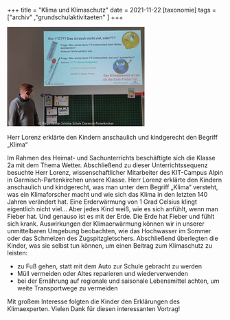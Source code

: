 +++
title = "Klima und Klimaschutz"
date = 2021-11-22
[taxonomie]
tags = ["archiv" ,"grundschulaktivitaeten" ]
+++

![](images/Klimawandel-Thema_20211120.jpg)

Herr Lorenz erklärte den Kindern anschaulich und kindgerecht den Begriff „Klima“

Im Rahmen des Heimat- und Sachunterrichts beschäftigte sich die Klasse 2a mit dem Thema Wetter. Abschließend zu dieser Unterrichtssequenz besuchte Herr Lorenz, wissenschaftlicher Mitarbeiter des KIT-Campus Alpin in Garmisch-Partenkirchen unsere Klasse. Herr Lorenz erklärte den Kindern anschaulich und kindgerecht, was man unter dem Begriff „Klima“ versteht, was ein Klimaforscher macht und wie sich das Klima in den letzten 140 Jahren verändert hat. Eine Erderwärmung von 1 Grad Celsius klingt eigentlich nicht viel… Aber jedes Kind weiß, wie es sich anfühlt, wenn man Fieber hat. Und genauso ist es mit der Erde. Die Erde hat Fieber und fühlt sich krank. Auswirkungen der Klimaerwärmung können wir in unserer unmittelbaren Umgebung beobachten, wie das Hochwasser im Sommer oder das Schmelzen des Zugspitzgletschers. Abschließend überlegten die Kinder, was sie selbst tun können, um einen Beitrag zum Klimaschutz zu leisten:

- zu Fuß gehen, statt mit dem Auto zur Schule gebracht zu werden
- Müll vermeiden oder Altes reparieren und wiederverwenden
- bei der Ernährung auf regionale und saisonale Lebensmittel achten, um weite Transportwege zu vermeiden

Mit großem Interesse folgten die Kinder den Erklärungen des Klimaexperten. Vielen Dank für diesen interessanten Vortrag!
